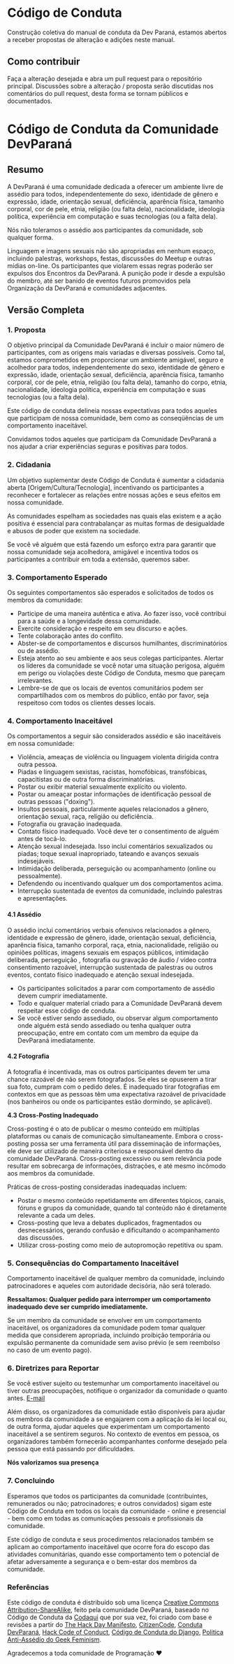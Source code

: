 # Código de Conduta
Construção coletiva do manual de conduta da Dev Paraná, estamos abertos a receber propostas de alteração e adições neste manual.

## Como contribuir

Faça a alteração desejada e abra um pull request para o repositório principal.
Discussões sobre a alteração / proposta serão discutidas nos comentários do pull request, desta forma se tornam públicos e documentados.

# Código de Conduta da Comunidade DevParaná

## Resumo

A DevParaná é uma comunidade dedicada a oferecer um ambiente livre de assédio para todos, independentemente do sexo, identidade de gênero e expressão, idade, orientação sexual, deficiência, aparência física, tamanho corporal, cor de pele, etnia, religião (ou falta dela), nacionalidade, ideologia política, experiência em computação e suas tecnologias (ou a falta dela).

Nós não toleramos o assédio aos participantes da comunidade, sob qualquer forma.

Linguagem e imagens sexuais não são apropriadas em nenhum espaço, incluindo palestras, workshops, festas, discussões do Meetup e outras mídias on-line. Os participantes que violarem essas regras poderão ser expulsos dos Encontros da DevParaná. A punição pode ir desde a expulsão do membro, até ser banido de eventos futuros promovidos pela Organização da DevParaná e comunidades adjacentes.

## Versão Completa

### 1. Proposta

O objetivo principal da Comunidade DevParaná é incluir o maior número de participantes, com as origens mais variadas e diversas possíveis. Como tal, estamos comprometidos em proporcionar um ambiente amigável, seguro e acolhedor para todos, independentemente do sexo, identidade de gênero e expressão, idade, orientação sexual, deficiência, aparência física, tamanho corporal, cor de pele, etnia, religião (ou falta dela), tamanho do corpo, etnia, nacionalidade, ideologia política, experiência em computação e suas tecnologias (ou a falta dela).

Este código de conduta delineia nossas expectativas para todos aqueles que participam de nossa comunidade, bem como as conseqüências de um comportamento inaceitável.

Convidamos todos aqueles que participam da Comunidade DevParaná a nos ajudar a criar experiências seguras e positivas para todos.

### 2. Cidadania

Um objetivo suplementar deste Código de Conduta é aumentar a cidadania aberta [Origem/Cultura/Tecnologia], incentivando os participantes a reconhecer e fortalecer as relações entre nossas ações e seus efeitos em nossa comunidade.

As comunidades espelham as sociedades nas quais elas existem e a ação positiva é essencial para contrabalançar as muitas formas de desigualdade e abusos de poder que existem na sociedade.

Se você vê alguém que está fazendo um esforço extra para garantir que nossa comunidade seja acolhedora, amigável e incentiva todos os participantes a contribuir em toda a extensão, queremos saber.

### 3. Comportamento Esperado

Os seguintes comportamentos são esperados e solicitados de todos os membros da comunidade:

* Participe de uma maneira autêntica e ativa. Ao fazer isso, você contribui para a saúde e a longevidade dessa comunidade.
* Exercite consideração e respeito em seu discurso e ações.
* Tente colaboração antes do conflito.
* Abster-se de comportamentos e discursos humilhantes, discriminatórios ou de assédio.
* Esteja atento ao seu ambiente e aos seus colegas participantes. Alertar os líderes da comunidade se você notar uma situação perigosa, alguém em perigo ou violações deste Código de Conduta, mesmo que pareçam irrelevantes.
* Lembre-se de que os locais de eventos comunitários podem ser compartilhados com os membros do público, então por favor, seja respeitoso com todos os clientes desses locais.

### 4. Comportamento Inaceitável

Os comportamentos a seguir são considerados assédio e são inaceitáveis em nossa comunidade:

* Violência, ameaças de violência ou linguagem violenta dirigida contra outra pessoa.
* Piadas e linguagem sexistas, racistas, homofóbicas, transfóbicas, capacitistas ou de outra forma discriminatórias.
* Postar ou exibir material sexualmente explícito ou violento.
* Postar ou ameaçar postar informações de identificação pessoal de outras pessoas ("doxing").
* Insultos pessoais, particularmente aqueles relacionados a gênero, orientação sexual, raça, religião ou deficiência.
* Fotografia ou gravação inadequada.
* Contato físico inadequado. Você deve ter o consentimento de alguém antes de tocá-lo.
* Atenção sexual indesejada. Isso inclui comentários sexualizados ou piadas; toque sexual inapropriado, tateando e avanços sexuais indesejáveis.
* Intimidação deliberada, perseguição ou acompanhamento (online ou pessoalmente).
* Defendendo ou incentivando qualquer um dos comportamentos acima.
* Interrupção sustentada de eventos da comunidade, incluindo palestras e apresentações.


#### 4.1 Assédio

O assédio inclui comentários verbais ofensivos relacionados a gênero, identidade e expressão de gênero, idade, orientação sexual, deficiência, aparência física, tamanho corporal, raça, etnia, nacionalidade, religião ou opiniões políticas, imagens sexuais em espaços públicos, intimidação deliberada, perseguição , fotografia ou gravação de áudio / vídeo contra consentimento razoável, interrupção sustentada de palestras ou outros eventos, contato físico inadequado e atenção sexual indesejada.

* Os participantes solicitados a parar com comportamento de assédio devem cumprir imediatamente.
* Todo e qualquer material criado para a Comunidade DevParaná devem respeitar esse código de conduta.
* Se você estiver sendo assediado, ou observar algum comportamento onde alguém está sendo assediado ou tenha qualquer outra preocupação, entre em contato com um membro da equipe da DevParaná imediatamente.


#### 4.2 Fotografia

A fotografia é incentivada, mas os outros participantes devem ter uma chance razoável de não serem fotografados. Se eles se opuserem a tirar sua foto, cumpram com o pedido deles. É inadequado tirar fotografias em contextos em que as pessoas têm uma expectativa razoável de privacidade (nos banheiros ou onde os participantes estão dormindo, se aplicável).

**4.3 Cross-Posting Inadequado**

Cross-posting é o ato de publicar o mesmo conteúdo em múltiplas plataformas ou canais de comunicação simultaneamente. Embora o cross-posting possa ser uma ferramenta útil para disseminação de informações, ele deve ser utilizado de maneira criteriosa e responsável dentro da comunidade DevParaná. Cross-posting excessivo ou sem relevância pode resultar em sobrecarga de informações, distrações, e até mesmo incômodo aos membros da comunidade.

Práticas de cross-posting consideradas inadequadas incluem:
- Postar o mesmo conteúdo repetidamente em diferentes tópicos, canais, fóruns e grupos da comunidade, quando tal conteúdo não é diretamente relevante a cada um deles.
- Cross-posting que leva a debates duplicados, fragmentados ou desnecessários, gerando confusão e dificultando o acompanhamento das discussões.
- Utilizar cross-posting como meio de autopromoção repetitiva ou spam.

### 5. Consequências do Compartamento Inaceitável

Comportamento inaceitável de qualquer membro da comunidade, incluindo patrocinadores e aqueles com autoridade decisória, não será tolerado.

**Ressaltamos: Qualquer pedido para interromper um comportamento inadequado deve ser cumprido imediatamente.**

Se um membro da comunidade se envolver em um comportamento inaceitável, os organizadores da comunidade podem tomar qualquer medida que considerem apropriada, incluindo proibição temporária ou expulsão permanente da comunidade sem aviso prévio (e sem reembolso no caso de um evento pago).

### 6. Diretrizes para Reportar

Se você estiver sujeito ou testemunhar um comportamento inaceitável ou tiver outras preocupações, notifique o organizador da comunidade o quanto antes. [E-mail](mailto:comunidade@devpr.org)

Além disso, os organizadores da comunidade estão disponíveis para ajudar os membros da comunidade a se engajarem com a aplicação da lei local ou, de outra forma, ajudar aqueles que experimentam um comportamento inaceitável a se sentirem seguros. No contexto de eventos em pessoa, os organizadores também fornecerão acompanhantes conforme desejado pela pessoa que está passando por dificuldades.

**Nós valorizamos sua presença**

### 7. Concluindo

Esperamos que todos os participantes da comunidade (contribuintes, remunerados ou não; patrocinadores; e outros convidados) sigam este Código de Conduta em todos os locais da comunidade - online e presencial - bem como em todas as comunicações pessoais e profissionais da comunidade.

Este código de conduta e seus procedimentos relacionados também se aplicam ao comportamento inaceitável que ocorre fora do escopo das atividades comunitárias, quando esse comportamento tem o potencial de afetar adversamente a segurança e o bem-estar dos membros da comunidade.

### Referências
Este código de conduta é distribuído sob uma licença [Creative Commons Attribution-ShareAlike](https://creativecommons.org/licenses/by-sa/3.0/), feito pela comunidade DevParaná, baseado no Código de Conduta da [Codaqui](https://www.codaqui.dev) que por sua vez, foi criado com base e revisões a partir do [The Hack Day Manifesto](https://hackdaymanifesto.com), [CitizenCode](http://citizencodeofconduct.org/), [Conduta DevParaná](https://github.com/DeveloperParana/conduta), [Hack Code of Conduct](https://hackcodeofconduct.org), [Código de Conduta do Django](https://www.djangoproject.com/conduct/), [Politica Anti-Assédio do Geek Feminism](http://geekfeminism.wikia.com/wiki/Conference_anti-harassment/Policy).

Agradecemos a toda comunidade de Programação :heart:
